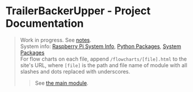 # TrailerBackerUpper - Project Documentation
> Work in progress. See [notes](./notes.md).  
> System info: [Raspberry Pi System Info](./system_info.txt), [Python Packages](./python_packages.txt), [System Packages](./system_packages.txt)  
> For flow charts on each file, append `/flowcharts/[file].html` to the site's URL, where `[file]` is the path and file name of module with all slashes and dots replaced with underscores.  
>> See [the main module](flowcharts/main_py.html).
